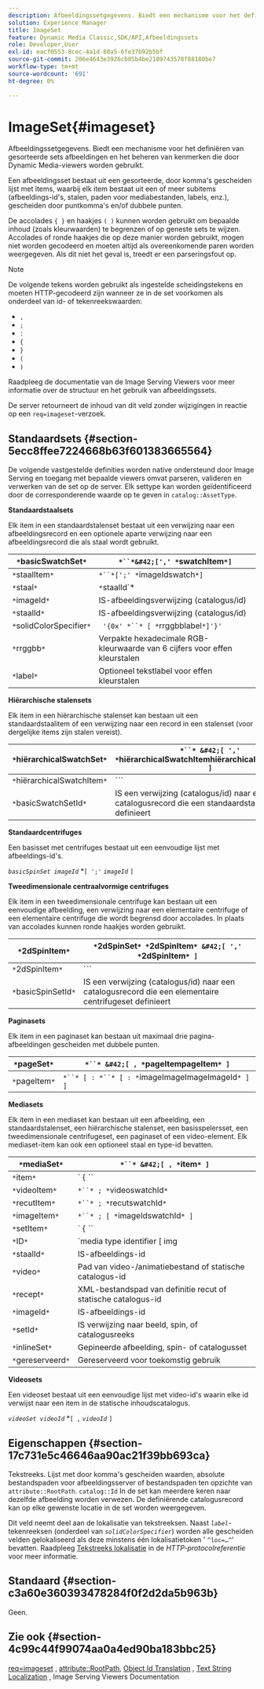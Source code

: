 ```yaml
---
description: Afbeeldingssetgegevens. Biedt een mechanisme voor het definiëren van gesorteerde sets afbeeldingen en het beheren van kenmerken die door Dynamic Media-viewers worden gebruikt.
solution: Experience Manager
title: ImageSet
feature: Dynamic Media Classic,SDK/API,Afbeeldingssets
role: Developer,User
exl-id: eacf0553-8cec-4a1d-80a5-6fe37b92b5bf
source-git-commit: 206e4643e3926cb85b4be2189743578f88180be7
workflow-type: tm+mt
source-wordcount: '691'
ht-degree: 0%

---
```


# ImageSet{#imageset}

Afbeeldingssetgegevens. Biedt een mechanisme voor het definiëren van gesorteerde sets afbeeldingen en het beheren van kenmerken die door Dynamic Media-viewers worden gebruikt.

Een afbeeldingsset bestaat uit een gesorteerde, door komma&#39;s gescheiden lijst met items, waarbij elk item bestaat uit een of meer subitems (afbeeldings-id&#39;s, stalen, paden voor mediabestanden, labels, enz.), gescheiden door puntkomma&#39;s en/of dubbele punten.

De accolades `{ }` en haakjes `( )` kunnen worden gebruikt om bepaalde inhoud (zoals kleurwaarden) te begrenzen of op geneste sets te wijzen. Accolades of ronde haakjes die op deze manier worden gebruikt, mogen niet worden gecodeerd en moeten altijd als overeenkomende paren worden weergegeven. Als dit niet het geval is, treedt er een parseringsfout op.

>[!NOTE]
>
>De volgende tekens worden gebruikt als ingestelde scheidingstekens en moeten HTTP-gecodeerd zijn wanneer ze in de set voorkomen als onderdeel van id- of tekenreekswaarden:
>
>* `,`
>* `;`
>* `:`
>* `{`
>* `}`
>* `(`
>* `)`



Raadpleeg de documentatie van de Image Serving Viewers voor meer informatie over de structuur en het gebruik van afbeeldingssets.

De server retourneert de inhoud van dit veld zonder wijzigingen in reactie op een `req=imageset`-verzoek.

## Standaardsets {#section-5ecc8ffee7224668b63f601383665564}

De volgende vastgestelde definities worden native ondersteund door Image Serving en toegang met bepaalde viewers omvat parseren, valideren en verwerken van de set op de server. Elk settype kan worden geïdentificeerd door de corresponderende waarde op te geven in `catalog::AssetType`.

**Standaardstaalsets**

Elk item in een standaardstalenset bestaat uit een verwijzing naar een afbeeldingsrecord en een optionele aparte verwijzing naar een afbeeldingsrecord die als staal wordt gebruikt.

| `*`basicSwatchSet`*` | `*``*&#42;[',' *`swatchItem`*]` |
|---|---|
| `*`staalItem`*` | `*``*[';' *`imageIdswatch`*]` |
| `*`staal`*` | `*`staalId`*|solidColorSpecifier` |
| `*`imageId`*` | IS-afbeeldingsverwijzing (catalogus/id) |
| `*`staalId`*` | IS-afbeeldingsverwijzing (catalogus/id) |
| `*`solidColorSpecifier`*` | ` '{0x' *``* [ *`rrggbblabel`*]'}'` |
| `*`rrggbb`*` | Verpakte hexadecimale RGB-kleurwaarde van 6 cijfers voor effen kleurstalen |
| `*`label`*` | Optioneel tekstlabel voor effen kleurstalen |

**Hiërarchische stalensets**

Elk item in een hiërarchische stalenset kan bestaan uit een standaardstaalitem of een verwijzing naar een record in een stalenset (voor dergelijke items zijn stalen vereist).

| `*`hiërarchicalSwatchSet`*` | `*``* &#42;[ ',' *`hiërarchicalSwatchItemhiërarchicalSwatchItem`* ]` |
|---|---|
| `*`hiërarchicalSwatchItem`*` | `*``* | { *``* ';' *`swatchItembBasicSwatchSetIdswatch`* }` |
| `*`basicSwatchSetId`*` | IS een verwijzing (catalogus/id) naar een catalogusrecord die een standaardstalenset definieert |

**Standaardcentrifuges**

Een basisset met centrifuges bestaat uit een eenvoudige lijst met afbeeldings-id&#39;s.

*`basicSpinSet imageId`*  *`[ ';'`  *`imageId`* `]`

**Tweedimensionale centraalvormige centrifuges**

Elk item in een tweedimensionale centrifuge kan bestaan uit een eenvoudige afbeelding, een verwijzing naar een elementaire centrifuge of een elementaire centrifuge die wordt begrensd door accolades. In plaats van accolades kunnen ronde haakjes worden gebruikt.

| `*`2dSpinItem`*` | `*`2dSpinSet`* *`2dSpinItem`* &#42;[ ',' *`2dSpinItem`* ]` |
|---|---|
| `*`2dSpinItem`*` | `*``* | { '{' *``* '}' } | *`imageIdbasicSpinSetbasicSpinSetId`*` |
| `*`basicSpinSetId`*` | IS een verwijzing (catalogus/id) naar een catalogusrecord die een elementaire centrifugeset definieert |

**Paginasets**

Elk item in een paginaset kan bestaan uit maximaal drie pagina-afbeeldingen gescheiden met dubbele punten.

| `*`pageSet`*` | `*``* &#42;[ , *`pageItempageItem`* ]` |
|---|---|
| `*`pageItem`*` | `*``* [ : *``* [ : *`imageImageImageImageId`* ] ]` |

**Mediasets**

Elk item in een mediaset kan bestaan uit een afbeelding, een standaardstalenset, een hiërarchische stalenset, een basisspelersset, een tweedimensionale centrifugeset, een paginaset of een video-element. Elk mediaset-item kan ook een optioneel staal en type-id bevatten.

| `*`mediaSet`*` | `*``* &#42;[ , *`item`* ]` |
|---|---|
| `*`item`*` | ` { *``* | *``* | *``*}} | *``* } [ ; [ *``* ] [ ; [ *`videoItemItemImageItemSetItemIDreserved`* ] ] ]` |
| `*`videoItem`*` | `*``* ; *`videoswatchId`*` |
| `*`recutItem`*` | `*``* ; *`recutswatchId`*` |
| `*`imageItem`*` | `*``* ; [ *`imageIdswatchId`* ]` |
| `*`setItem`*` | ` { *``* | { '{' *``* '}' } } ; *`setLineSetSwatchId`*` |
| `*`ID`*` | `media type identifier [ img | basic | advanced_image | img | img_set | advanced_imageset | advanced_swatchset | spin | video ]` |
| `*`staalId`*` | IS-afbeeldings-id |
| `*`video`*` | Pad van video-/animatiebestand of statische catalogus-id |
| `*`recept`*` | XML-bestandspad van definitie recut of statische catalogus-id |
| `*`imageId`*` | IS-afbeeldings-id |
| `*`setId`*` | IS verwijzing naar beeld, spin, of catalogusreeks |
| `*`inlineSet`*` | Gepineerde afbeelding, spin- of catalogusset |
| `*`gereserveerd`*` | Gereserveerd voor toekomstig gebruik |

**Videosets**

Een videoset bestaat uit een eenvoudige lijst met video-id&#39;s waarin elke id verwijst naar een item in de statische inhoudscatalogus.

*`videoSet videoId`*  *`[ ,`  *`videoId`* `]`

## Eigenschappen {#section-17c731e5c46646aa90ac21f39bb693ca}

Tekstreeks. Lijst met door komma&#39;s gescheiden waarden, absolute bestandspaden voor afbeeldingsserver of bestandspaden ten opzichte van `attribute::RootPath`. `catalog::Id` In de set kan meerdere keren naar dezelfde afbeelding worden verwezen. De definiërende catalogusrecord kan op elke gewenste locatie in de set worden weergegeven.

Dit veld neemt deel aan de lokalisatie van tekstreeksen. Naast *`label`*-tekenreeksen (onderdeel van *`solidColorSpecifier`*) worden alle gescheiden velden gelokaliseerd als deze minstens één lokalisatietoken &#39; `^loc=…^`&#39; bevatten. Raadpleeg [Tekstreeks lokalisatie](/help/aem-is-ir-api/is-api/http-ref/image-serving-api-ref/c-http-protocol-reference/c-syntax-and-features/r-text-string-localization.md) in de *HTTP-protocolreferentie* voor meer informatie.

## Standaard {#section-c3a60e360393478284f0f2d2da5b963b}

Geen.

## Zie ook {#section-4c99c44f99074aa0a4ed90ba183bbc25}

[req=imageset](/help/aem-is-ir-api/is-api/http-ref/image-serving-api-ref/c-http-protocol-reference/c-command-reference/r-req/r-req.md) ,  [attribute::RootPath](/help/aem-is-ir-api/is-api/image-catalog/image-serving-api-ref/c-image-catalog-reference/c-attributes-reference/r-rootpath.md),  [Object Id Translation](/help/aem-is-ir-api/is-api/http-ref/image-serving-api-ref/c-http-protocol-reference/c-syntax-and-features/r-object-id-translation.md) ,  [Text String Localization](/help/aem-is-ir-api/is-api/http-ref/image-serving-api-ref/c-http-protocol-reference/c-syntax-and-features/r-text-string-localization.md) , Image Serving Viewers Documentation
